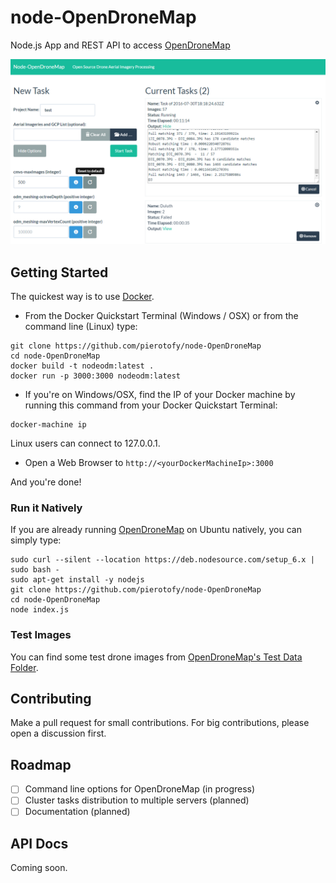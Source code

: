 # node-OpenDroneMap
Node.js App and REST API to access [OpenDroneMap](https://github.com/OpenDroneMap/OpenDroneMap)

![Alt text](/screenshots/main.png?raw=true "Node-OpenDroneMap")

## Getting Started

The quickest way is to use [Docker](https://www.docker.com/).

* From the Docker Quickstart Terminal (Windows / OSX) or from the command line (Linux) type:
```
git clone https://github.com/pierotofy/node-OpenDroneMap
cd node-OpenDroneMap
docker build -t nodeodm:latest .
docker run -p 3000:3000 nodeodm:latest
```

* If you're on Windows/OSX, find the IP of your Docker machine by running this command from your Docker Quickstart Terminal:

```
docker-machine ip
```

Linux users can connect to 127.0.0.1.

* Open a Web Browser to `http://<yourDockerMachineIp>:3000`

And you're done!

### Run it Natively

If you are already running [OpenDroneMap](https://github.com/OpenDroneMap/OpenDroneMap) on Ubuntu natively, you can simply type:

```
sudo curl --silent --location https://deb.nodesource.com/setup_6.x | sudo bash -
sudo apt-get install -y nodejs
git clone https://github.com/pierotofy/node-OpenDroneMap
cd node-OpenDroneMap
node index.js
```

### Test Images

You can find some test drone images from [OpenDroneMap's Test Data Folder](https://github.com/OpenDroneMap/OpenDroneMap/tree/master/tests/test_data/images).

## Contributing

Make a pull request for small contributions. For big contributions, please open a discussion first.

## Roadmap

- [ ] Command line options for OpenDroneMap (in progress)
- [ ] Cluster tasks distribution to multiple servers (planned)
- [ ] Documentation (planned)

## API Docs

Coming soon.
